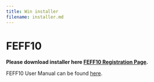 ```yaml
---
title: Win installer
filename: installer.md
--- 
```

# FEFF10

**Please download installer here <a href="https://docs.google.com/forms/d/1AHeer_ApfFkzJkIHJShcynl72Z61V2ouuv0BMbXRgfg" target="_blank"><b>FEFF10 Registration Page</b></a>.**


FEFF10 User Manual can be found [here](/assets/doc/feff10_users_guide.pdf).
